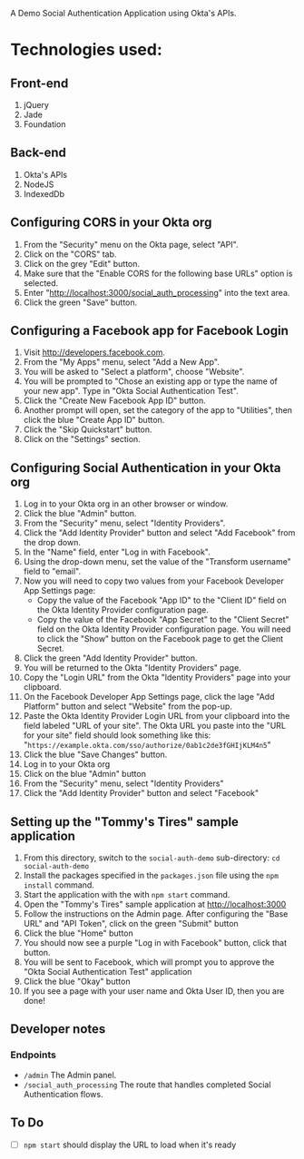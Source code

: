 A Demo Social Authentication Application using Okta's APIs.

# Technologies used:

## Front-end

1.  jQuery
2.  Jade
3.  Foundation

## Back-end

1.  Okta's APIs
2.  NodeJS
3.  IndexedDb

## Configuring CORS in your Okta org

1.  From the "Security" menu on the Okta page, select "API".
2.  Click on the "CORS" tab.
3.  Click on the grey "Edit" button.
4.  Make sure that the "Enable CORS for the following base URLs"
    option is selected.
5.  Enter "<http://localhost:3000/social_auth_processing>" into the text area.
6.  Click the green "Save" button.

## Configuring a Facebook app for Facebook Login

1.  Visit <http://developers.facebook.com>.
2.  From the "My Apps" menu, select "Add a New App".
3.  You will be asked to "Select a platform", choose "Website".
4.  You will be prompted to "Chose an existing app or type the name
    of your new app". Type in "Okta Social Authentication Test".
5.  Click the "Create New Facebook App ID" button.
6.  Another prompt will open, set the category of the app to
    "Utilities", then click the blue "Create App ID" button.
7.  Click the "Skip Quickstart" button.
8.  Click on the "Settings" section.

## Configuring Social Authentication in your Okta org

1.  Log in to your Okta org in an other browser or window.
2.  Click the blue "Admin" button.
3.  From the "Security" menu, select "Identity Providers".
4.  Click the "Add Identity Provider" button and select "Add
    Facebook" from the drop down.
5.  In the "Name" field, enter "Log in with Facebook".
6.  Using the drop-down menu, set the value of the "Transform username" field to "email".
7.  Now you will need to copy two values from your Facebook
    Developer App Settings page:
    -   Copy the value of the Facebook "App ID" to the "Client ID"
        field on the Okta Identity Provider configuration page.
    -   Copy the value of the Facebook "App Secret" to the "Client Secret"
        field on the Okta Identity Provider configuration page. You
        will need to click the "Show" button on the Facebook page to
        get the Client Secret.
8.  Click the green "Add Identity Provider" button.
9.  You will be returned to the Okta "Identity Providers" page.
10. Copy the "Login URL" from the Okta "Identity Providers" page
    into your clipboard.
11. On the Facebook Developer App Settings page, click the lage "Add
    Platform" button and select "Website" from the pop-up.
12. Paste the Okta Identity Provider Login URL from your clipboard
    into the field labeled "URL of your site".
    The Okta URL you paste into the "URL for your site" field 
    should look something like this: 
    "`https://example.okta.com/sso/authorize/0ab1c2de3fGHIjKLM4n5`"
13. Click the blue "Save Changes" button.
14. Log in to your Okta org
15. Click on the blue "Admin" button
16. From the "Security" menu, select "Identity Providers"
17. Click the "Add Identity Provider" button and select "Facebook"

## Setting up the "Tommy's Tires" sample application

1.  From this directory, switch to the `social-auth-demo` sub-directory: `cd social-auth-demo`
2.  Install the packages specified in the `packages.json` file using
    the `npm install` command.
3.  Start the application with the with `npm start` command.
4.  Open the "Tommy's Tires" sample application at <http://localhost:3000>
5.  Follow the instructions on the Admin page. After configuring the
    "Base URL" and "API Token", click on the green "Submit" button
6.  Click the blue "Home" button
7.  You should now see a purple "Log in with Facebook" button, click
    that button.
8.  You will be sent to Facebook, which will prompt you to approve
    the "Okta Social Authentication Test" application
9.  Click the blue "Okay" button
10. If you see a page with your user name and Okta User ID, then you
    are done!

## Developer notes

### Endpoints

-   `/admin`
          The Admin panel.
-   `/social_auth_processing`
          The route that handles completed Social Authentication flows.

## To Do

-   [ ] `npm start` should display the URL to load when it's ready